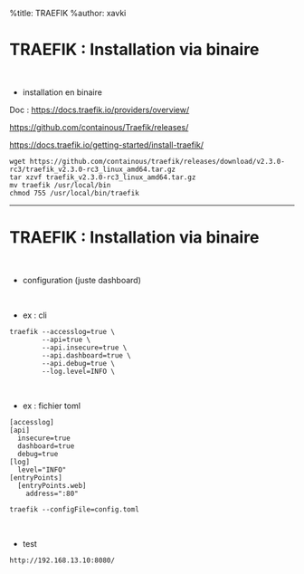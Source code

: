 %title: TRAEFIK
%author: xavki


# TRAEFIK : Installation via binaire


<br>


* installation en binaire

Doc : https://docs.traefik.io/providers/overview/


https://github.com/containous/Traefik/releases/

https://docs.traefik.io/getting-started/install-traefik/


```
wget https://github.com/containous/traefik/releases/download/v2.3.0-rc3/traefik_v2.3.0-rc3_linux_amd64.tar.gz
tar xzvf traefik_v2.3.0-rc3_linux_amd64.tar.gz
mv traefik /usr/local/bin
chmod 755 /usr/local/bin/traefik
```

------------------------------------------------------------------------

# TRAEFIK : Installation via binaire

<br>


* configuration (juste dashboard)

<br>


* ex : cli

```
traefik --accesslog=true \
        --api=true \
        --api.insecure=true \
        --api.dashboard=true \
        --api.debug=true \
        --log.level=INFO \
```

<br>


* ex : fichier toml

```
[accesslog]
[api]
  insecure=true
  dashboard=true
  debug=true
[log]
  level="INFO"
[entryPoints]
  [entryPoints.web]
    address=":80"
```

```
traefik --configFile=config.toml
```

<br>


* test

```
http://192.168.13.10:8080/
```
